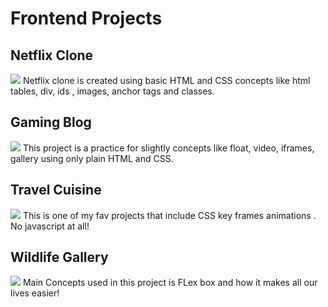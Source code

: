 # Frontend Projects
<!--[<img src="https://github.com/NishitaErvantikar9/Frontend-Projects/blob/main/Images/image_part_001.jpg" height="150px" width="200px">]()[<img src="https://github.com/NishitaErvantikar9/Frontend-Projects/blob/main/Images/image_part_002.jpg" height="150px" width="200px">]()[<img src="https://github.com/NishitaErvantikar9/Frontend-Projects/blob/main/Images/image_part_003.jpg" height="150px" width="200px">]()[<img src="https://github.com/NishitaErvantikar9/Frontend-Projects/blob/main/Images/image_part_004.jpg" height="150px" width="200px">]()[<img src="https://github.com/NishitaErvantikar9/Frontend-Projects/blob/main/Images/image_part_005.jpg" height="150px" width="200px">]()[<img src="https://github.com/NishitaErvantikar9/Frontend-Projects/blob/main/Images/image_part_006.jpg" height="150px" width="200px">]()[<img src="https://github.com/NishitaErvantikar9/Frontend-Projects/blob/main/Images/image_part_007.jpg" height="150px" width="200px">]()[<img src="https://github.com/NishitaErvantikar9/Frontend-Projects/blob/main/Images/image_part_008.jpg" height="150px" width="200px">]()[<img src="https://github.com/NishitaErvantikar9/Frontend-Projects/blob/main/Images/image_part_009.jpg" height="150px" width="200px">]()[<img src="https://github.com/NishitaErvantikar9/Frontend-Projects/blob/main/Images/image_part_010.jpg" height="150px" width="200px">]()[<img src="https://github.com/NishitaErvantikar9/Frontend-Projects/blob/main/Images/image_part_011.jpg" height="150px" width="200px">]()[<img src="https://github.com/NishitaErvantikar9/Frontend-Projects/blob/main/Images/image_part_012.jpg" height="150px" width="200px">]()[<img src="https://github.com/NishitaErvantikar9/Frontend-Projects/blob/main/Images/image_part_013.jpg" height="150px" width="200px">]()[<img src="https://github.com/NishitaErvantikar9/Frontend-Projects/blob/main/Images/image_part_014.jpg" height="150px" width="200px">]()-->

## Netflix Clone
[<img src="https://github.com/NishitaErvantikar9/Frontend-Projects/blob/main/Images/netflix.gif" >]()
Netflix clone is created using basic HTML and CSS concepts like html tables, div, ids , images, anchor tags and classes.

## Gaming Blog
[<img src="https://github.com/NishitaErvantikar9/Frontend-Projects/blob/main/Images/GamingBlog.gif">]()
This project is a practice for slightly concepts like float, video, iframes, gallery using  only plain HTML and CSS.

## Travel Cuisine
[<img src="https://github.com/NishitaErvantikar9/Frontend-Projects/blob/main/Images/TravelCuisine.gif">]()
This is one of my fav projects that include CSS key frames animations . No javascript at all!

## Wildlife Gallery
[<img src="https://github.com/NishitaErvantikar9/Frontend-Projects/blob/main/Images/wildlife.gif">]()
Main Concepts used in this project is FLex box and how it makes all our lives easier!

